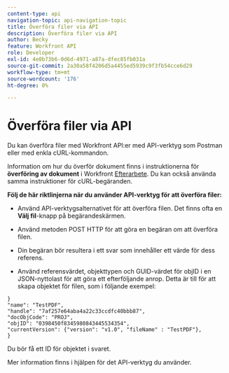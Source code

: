 ```yaml
---
content-type: api
navigation-topic: api-navigation-topic
title: Överföra filer via API
description: Överföra filer via API
author: Becky
feature: Workfront API
role: Developer
exl-id: 4e0b73b6-0d6d-4971-a87a-dfec85fb031a
source-git-commit: 2a30a58f4206d5a4455ed5939c9f3fb54cce6d29
workflow-type: tm+mt
source-wordcount: '176'
ht-degree: 0%

---
```


# Överföra filer via API

Du kan överföra filer med Workfront API:er med API-verktyg som Postman eller med enkla cURL-kommandon.

Information om hur du överför dokument finns i instruktionerna för **överföring av dokument** i Workfront [Efterarbete](/help/quicksilver/wf-api/general/api-basics.md#post-behavior). Du kan också använda samma instruktioner för cURL-begäranden.

**Följ de här riktlinjerna när du använder API-verktyg för att överföra filer:**

* Använd API-verktygsalternativet för att överföra filen. Det finns ofta en **Välj fil**-knapp på begärandeskärmen.

* Använd metoden POST HTTP för att göra en begäran om att överföra filen.

* Din begäran bör resultera i ett svar som innehåller ett värde för dess referens.

* Använd referensvärdet, objekttypen och GUID-värdet för objID i en JSON-nyttolast för att göra ett efterföljande anrop. Detta är till för att skapa objektet för filen, som i följande exempel:

```
}
"name": "TestPDF",
"handle": "7af257e64aba4a22c33ccdfc40bbb87",
"docObjCode": "PROJ",
"objID": "0398450f8345980843445534354",
"currentVersion": {"version": "v1.0", "fileName" : "TestPDF"},
}
```

Du bör få ett ID för objektet i svaret.

Mer information finns i hjälpen för det API-verktyg du använder.
